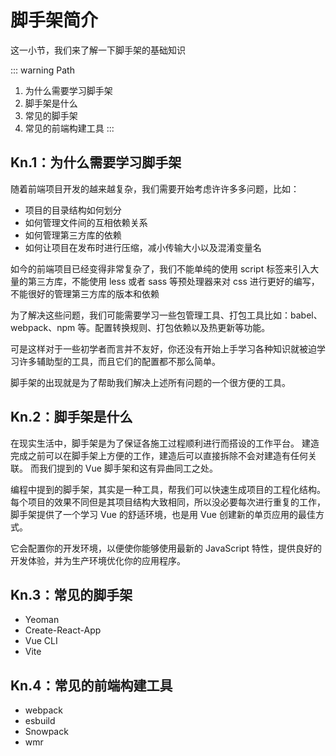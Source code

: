 # 脚手架简介

这一小节，我们来了解一下脚手架的基础知识

::: warning Path

1. 为什么需要学习脚手架
2. 脚手架是什么
3. 常见的脚手架
4. 常见的前端构建工具
:::

## Kn.1：为什么需要学习脚手架

随着前端项目开发的越来越复杂，我们需要开始考虑许许多多问题，比如：
  
* 项目的目录结构如何划分
* 如何管理文件间的互相依赖关系
* 如何管理第三方库的依赖
* 如何让项目在发布时进行压缩，减小传输大小以及混淆变量名

如今的前端项目已经变得非常复杂了，我们不能单纯的使用 script 标签来引入大量的第三方库，不能使用 less 或者 sass 等预处理器来对 css 进行更好的编写，不能很好的管理第三方库的版本和依赖

为了解决这些问题，我们可能需要学习一些包管理工具、打包工具比如：babel、webpack、npm 等。配置转换规则、打包依赖以及热更新等功能。

可是这样对于一些初学者而言并不友好，你还没有开始上手学习各种知识就被迫学习许多辅助型的工具，而且它们的配置都不那么简单。

脚手架的出现就是为了帮助我们解决上述所有问题的一个很方便的工具。

## Kn.2：脚手架是什么

在现实生活中，脚手架是为了保证各施工过程顺利进行而搭设的工作平台。
建造完成之前可以在脚手架上方便的工作，建造后可以直接拆除不会对建造有任何关联。
而我们提到的 Vue 脚手架和这有异曲同工之处。

编程中提到的脚手架，其实是一种工具，帮我们可以快速生成项目的工程化结构。
每个项目的效果不同但是其项目结构大致相同，所以没必要每次进行重复的工作，脚手架提供了一个学习 Vue 的舒适环境，也是用 Vue 创建新的单页应用的最佳方式。

它会配置你的开发环境，以便使你能够使用最新的 JavaScript 特性，提供良好的开发体验，并为生产环境优化你的应用程序。

## Kn.3：常见的脚手架

* Yeoman
* Create-React-App
* Vue CLI
* Vite

## Kn.4：常见的前端构建工具

* webpack
* esbuild
* Snowpack
* wmr
